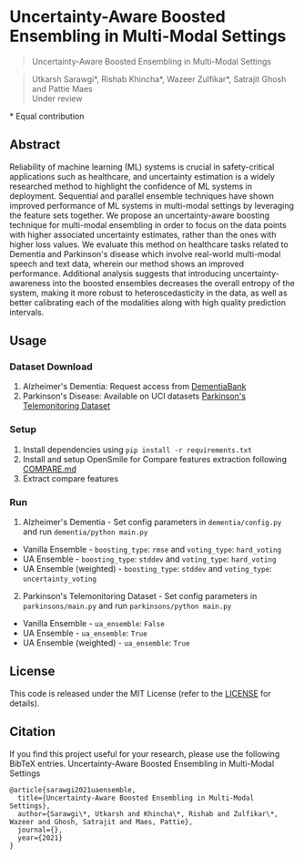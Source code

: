 # Uncertainty-Aware Boosted Ensembling in Multi-Modal Settings

> Uncertainty-Aware Boosted Ensembling in Multi-Modal Settings

> Utkarsh Sarawgi\*, Rishab Khincha\*, Wazeer Zulfikar\*, Satrajit Ghosh and Pattie Maes  
> Under review 

\* Equal contribution

## Abstract

Reliability of machine learning (ML) systems is crucial in safety-critical applications such as healthcare, and uncertainty estimation is a widely researched method to highlight the confidence of ML systems in deployment. Sequential and parallel ensemble techniques have shown improved performance of ML systems in multi-modal settings by leveraging the feature sets together. We propose an uncertainty-aware boosting technique for multi-modal ensembling in order to focus on the data points with higher associated uncertainty estimates, rather than the ones with higher loss values. We evaluate this method on healthcare tasks related to Dementia and Parkinson's disease which involve real-world multi-modal speech and text data, wherein our method shows an improved performance. Additional analysis suggests that introducing uncertainty-awareness into the boosted ensembles decreases the overall entropy of the system, making it more robust to heteroscedasticity in the data, as well as better calibrating each of the modalities along with high quality prediction intervals.


## Usage 

### Dataset Download

1. Alzheimer's Dementia: Request access from [DementiaBank](https://dementia.talkbank.org/)
2. Parkinson's Disease: Available on UCI datasets [Parkinson's Telemonitoring Dataset](https://archive.ics.uci.edu/ml/datasets/Parkinsons+Telemonitoring)

### Setup

1. Install dependencies using `pip install -r requirements.txt`
2. Install and setup OpenSmile for Compare features extraction following [COMPARE.md](https://github.com/wazeerzulfikar/ad-mmse/blob/master/COMPARE.md)
3. Extract compare features

### Run

1. Alzheimer's Dementia - Set config parameters in `dementia/config.py` and run `dementia/python main.py`
* Vanilla Ensemble - `boosting_type`: `rmse` and `voting_type`: `hard_voting`
* UA Ensemble - `boosting_type`: `stddev` and `voting_type`: `hard_voting`
* UA Ensemble (weighted) - `boosting_type`: `stddev` and `voting_type`: `uncertainty_voting`

2. Parkinson's Telemonitoring Dataset - Set config parameters in `parkinsons/main.py` and run `parkinsons/python main.py`
* Vanilla Ensemble - `ua_ensemble`: `False`
* UA Ensemble - `ua_ensemble`: `True`
* UA Ensemble (weighted) - `ua_ensemble`: `True`

## License

This code is released under the MIT License (refer to the [LICENSE](https://github.com/usarawgi911/Uncertainty-aware-boosting/blob/master/LICENSE) for details).

## Citation

If you find this project useful for your research, please use the following BibTeX entries.
Uncertainty-Aware Boosted Ensembling in Multi-Modal Settings

    @article{sarawgi2021uaensemble,
      title={Uncertainty-Aware Boosted Ensembling in Multi-Modal Settings},
      author={Sarawgi\*, Utkarsh and Khincha\*, Rishab and Zulfikar\*, Wazeer and Ghosh, Satrajit and Maes, Pattie},
      journal={},
      year={2021}
    }
